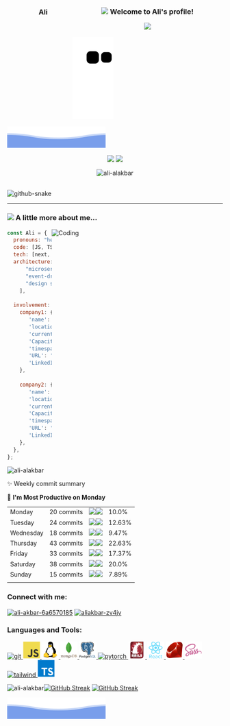 <h3 align="center">

<img align="left" width="150" height="150" alt="Ali" src="https://avatars.githubusercontent.com/u/84961269?s=400&u=af8997102269284427f3ff38135599022a73a887&v=4" style="border: solid 1px transparent; border-radius: 50%; padding:0"/>

<img src="https://media.giphy.com/media/hvRJCLFzcasrR4ia7z/giphy.gif" width="28">
  Welcome to Ali's profile!
</h3>
<p align="center">
  <a href="#"><img src="https://readme-typing-svg.herokuapp.com?size=21&center=true&vCenter=true&width=440&height=45&lines=A+computer+guru;full+stack+developer;full+time+learner;Rails+developer;TS|JS+developer;"></a>
</p>


![Snake animation](https://github.com/ali-alakbar/ali-alakbar/blob/output/github-contribution-grid-snake.svg)

  ![](wave.svg)

<p align="center">
<a href="https://www.linkedin.com/in/ali-akbar-6a6570185/"><img src="https://img.shields.io/badge/LinkedIn-0077B5?style=for-the-badge&logo=linkedin&logoColor=white"><a>
<a href="https://github.com/ali-alakbar"><img src="https://img.shields.io/github/followers/Pratikxya?label=Follow&logo=github&style=for-the-badge"><a>
<br/>
  <p align="center"> <img src="https://komarev.com/ghpvc/?username=ali-alakbar&label=Profile%20views&color=0e75b6&style=flat" alt="ali-alakbar" /> </p>
</p>
  
<br>


  
<picture>
  <source media="(prefers-color-scheme: dark)" srcset="github-snake-dark.svg" />
  <source media="(prefers-color-scheme: light)" srcset="github-snake.svg" />
  <img alt="github-snake" src="github-snake.svg" />
</picture>

  <hr/>

### <img src="https://media.giphy.com/media/VgCDAzcKvsR6OM0uWg/giphy.gif" width="50"> A little more about me...

  
<img align="right" alt="Coding" width="400" src="https://cdn.dribbble.com/users/1292677/screenshots/6139167/media/fcf7fd0c619bb87706533079240915f3.gif"/>
  
  
```javascript
const Ali = {
  pronouns: "he" | "him",
  code: [JS, TS, Ruby, SASS],
  tech: [next, react, rails, tailwind],
  architecture: [
      "microservices",
      "event-driven",
      "design system pattern"
    ],

  involvement: {
    company1: {
       'name': 'Greenie Web',
       'location': 'Singapore',
       'currentlyWorking': false,
       'Capacity': 'Web Developer',
       'timespan': '+6m',
       'URL': 'https://www.greenieweb.co',
       'LinkedIn': 'https://www.linkedin.com/company/greenie-web'
    },

    company2: { 
       'name': 'Benchmark Digital Solutions',
       'location': 'UAE',
       'currentlyWorking': true,
       'Capacity': 'Full stack',
       'timespan': '+16m',
       'URL': 'https://www.benchmark.ae',
       'LinkedIn': 'https://www.linkedin.com/company/benchmark-digital-solution',
    },
  },
};
```

<p align="left"> <img src="https://komarev.com/ghpvc/?username=ali-alakbar&label=Profile%20views&color=0e75b6&style=flat" alt="ali-alakbar" /> </p>
  <summary>✨ Weekly commit summary </summary>

<!--START_SECTION_WEEKLY_COMMIT:readme-info-->
📅 **I'm Most Productive on Monday** 

| | | | |
| --- | --- | --- | --- |
|Monday                   |20 commits          |![](https://via.placeholder.com/40x22/000000/000000?text=+)![](https://via.placeholder.com/360x22/b8b8b8/b8b8b8?=text=+)|10.0%|
|Tuesday                  |24 commits          |![](https://via.placeholder.com/52x22/000000/000000?text=+)![](https://via.placeholder.com/348x22/b8b8b8/b8b8b8?=text=+)|12.63%|
|Wednesday                |18 commits          |![](https://via.placeholder.com/36x22/000000/000000?text=+)![](https://via.placeholder.com/364x22/b8b8b8/b8b8b8?=text=+)|9.47%|
|Thursday                 |43 commits          |![](https://via.placeholder.com/92x22/000000/000000?text=+)![](https://via.placeholder.com/308x22/b8b8b8/b8b8b8?=text=+)|22.63%|
|Friday                   |33 commits          |![](https://via.placeholder.com/68x22/000000/000000?text=+)![](https://via.placeholder.com/332x22/b8b8b8/b8b8b8?=text=+)|17.37%|
|Saturday                 |38 commits          |![](https://via.placeholder.com/80x22/000000/000000?text=+)![](https://via.placeholder.com/320x22/b8b8b8/b8b8b8?=text=+)|20.0%|
|Sunday                   |15 commits          |![](https://via.placeholder.com/32x22/000000/000000?text=+)![](https://via.placeholder.com/368x22/b8b8b8/b8b8b8?=text=+)|7.89%|
| | | | |

<!--END_SECTION_WEEKLY_COMMIT:readme-info-->

<h3 align="left">Connect with me:</h3>
<p align="left">
<a href="https://linkedin.com/in/ali-akbar-6a6570185" target="blank"><img align="center" src="https://raw.githubusercontent.com/rahuldkjain/github-profile-readme-generator/master/src/images/icons/Social/linked-in-alt.svg" alt="ali-akbar-6a6570185" height="30" width="40" /></a>
<a href="https://www.youtube.com/c/aliakbar-zv4jv" target="blank"><img align="center" src="https://raw.githubusercontent.com/rahuldkjain/github-profile-readme-generator/master/src/images/icons/Social/youtube.svg" alt="aliakbar-zv4jv" height="30" width="40" /></a>
</p>

<h3 align="left">Languages and Tools:</h3>
<p align="left"> <a href="https://git-scm.com/" target="_blank" rel="noreferrer"> <img src="https://www.vectorlogo.zone/logos/git-scm/git-scm-icon.svg" alt="git" width="40" height="40"/> </a> <a href="https://developer.mozilla.org/en-US/docs/Web/JavaScript" target="_blank" rel="noreferrer"> <img src="https://raw.githubusercontent.com/devicons/devicon/master/icons/javascript/javascript-original.svg" alt="javascript" width="40" height="40"/> </a> <a href="https://www.linux.org/" target="_blank" rel="noreferrer"> <img src="https://raw.githubusercontent.com/devicons/devicon/master/icons/linux/linux-original.svg" alt="linux" width="40" height="40"/> </a> <a href="https://www.mongodb.com/" target="_blank" rel="noreferrer"> <img src="https://raw.githubusercontent.com/devicons/devicon/master/icons/mongodb/mongodb-original-wordmark.svg" alt="mongodb" width="40" height="40"/> </a> <a href="https://www.postgresql.org" target="_blank" rel="noreferrer"> <img src="https://raw.githubusercontent.com/devicons/devicon/master/icons/postgresql/postgresql-original-wordmark.svg" alt="postgresql" width="40" height="40"/> </a> <a href="https://pytorch.org/" target="_blank" rel="noreferrer"> <img src="https://www.vectorlogo.zone/logos/pytorch/pytorch-icon.svg" alt="pytorch" width="40" height="40"/> </a> <a href="https://rubyonrails.org" target="_blank" rel="noreferrer"> <img src="https://raw.githubusercontent.com/devicons/devicon/master/icons/rails/rails-original-wordmark.svg" alt="rails" width="40" height="40"/> </a> <a href="https://reactjs.org/" target="_blank" rel="noreferrer"> <img src="https://raw.githubusercontent.com/devicons/devicon/master/icons/react/react-original-wordmark.svg" alt="react" width="40" height="40"/> </a> <a href="https://www.ruby-lang.org/en/" target="_blank" rel="noreferrer"> <img src="https://raw.githubusercontent.com/devicons/devicon/master/icons/ruby/ruby-original.svg" alt="ruby" width="40" height="40"/> </a> <a href="https://sass-lang.com" target="_blank" rel="noreferrer"> <img src="https://raw.githubusercontent.com/devicons/devicon/master/icons/sass/sass-original.svg" alt="sass" width="40" height="40"/> </a> <a href="https://tailwindcss.com/" target="_blank" rel="noreferrer"> <img src="https://www.vectorlogo.zone/logos/tailwindcss/tailwindcss-icon.svg" alt="tailwind" width="40" height="40"/> </a> <a href="https://www.typescriptlang.org/" target="_blank" rel="noreferrer"> <img src="https://raw.githubusercontent.com/devicons/devicon/master/icons/typescript/typescript-original.svg" alt="typescript" width="40" height="40"/> </a> </p>

<p><img align="left" src="https://github-readme-stats.vercel.app/api/top-langs/?username=ali-alakbar&langs_count=8&theme=github_dark" alt="ali-alakbar" /></p>

<a href="https://git.io/streak-stats"><img src="https://streak-stats.demolab.com?user=ali-alakbar&theme=neon-dark&hide_border=true&mode=weekly&hide_total_contributions=true" alt="GitHub Streak" /></a>
<a href="https://git.io/streak-stats"><img src="http://github-readme-streak-stats.herokuapp.com?user=ali-alakbar&theme=radical&mode=weekly" alt="GitHub Streak" /></a>

![](wave.svg)
